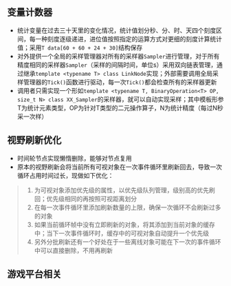 ## 变量计数器
- 统计变量在过去三十天里的变化情况，统计值划分秒、分、时、天四个刻度区间，每一种刻度逐级递进，进位值按照指定的运算方式对更细的刻度计算统计值；采用`T data[60 + 60 + 24 + 30]`结构保存
- 对外提供一个全局的采样管理器对所有的采样器`Sampler`进行管理，对于所有精度相同的采样器`Sampler`（采样的间隔时间，单位s）采用双向链表管理，通过继承`template <typename T> class LinkNode`实现；外部需要调用全局采样管理器的`Tick()`函数进行驱动，每一次`Tick()`都会检查所有的采样器更新
- 调用者只需实现一个形如`template <typename T, BinaryOperation<T> OP, size_t N> class XX_Sampler`的采样器，就可以自动实现采样；其中模板形参T为统计元素类型，OP为针对T类型的二元操作算子，N为统计精度（每过N秒采一次样）

## 视野刷新优化
- 时间轮节点实现懒惰删除，能够对节点复用
- 原本的视野刷新会将当前所有可视对象在一次事件循环里刷新回去，导致一次循环占用时间过长，现做如下优化：
>1. 为可视对象添加优先级的属性，以优先级队列管理，级别高的优先刷回；优先级相同的再按照可视距离划分
>2. 在每一次事件循环里添加刷新数量的上限，确保一次循环不会刷新过多的对象
>3. 如果当前循环帧中没有立即刷新的对象，将其添加到当前对象的缓存中；当下一次事件循环时，缓存中的可视对象自动提升一个优先级
>4. 另外分批刷新还有一个好处在于一些离线对象可能在下一次的事件循环中可以直接删除，不用再刷新

## 游戏平台相关